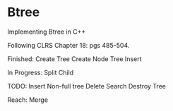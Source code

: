 # Btree
Implementing Btree in C++

Following CLRS Chapter 18: pgs 485-504.

Finished:
	Create Tree
	Create Node
	Tree Insert

In Progress:
	Split Child

TODO:
	Insert Non-full tree
	Delete
	Search
	Destroy Tree

Reach:
	Merge
